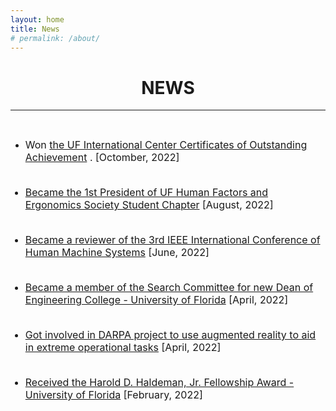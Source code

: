 ```yaml
---
layout: home
title: News
# permalink: /about/
---
```

<h1 align="center">NEWS</h1>
<!-- <div align='center'><font size='60'>Projects</font></div> -->

---

<br/>

+ <font size=3>Won <a href="https://www.eng.ufl.edu/students/students/international/international-students/international-student-awards/" target="_blank">the UF International Center Certificates of Outstanding Achievement</a> .  [Octomber, 2022]<br/><br/>

+ <font size=3><a href="https://www.ise.ufl.edu/hfes/leadership/" target="_blank">Became the 1st President of UF Human Factors and Ergonomics Society Student Chapter</a> [August, 2022]<br/><br/>


+ <font size=3><a href="https://www.ise.ufl.edu/ichms2022/about/committee-and-sponsors/?" target="_blank">Became a reviewer of the 3rd IEEE International Conference of Human Machine Systems</a> [June, 2022] <br/><br/>


+ <font size=3><a href="https://fora.aa.ufl.edu/Provost/SearchCommittees/Search-Committee-for-Dean-Herbert-Wertheim-College-of-Engineering" target="_blank">Became a member of the Search Committee for new Dean of Engineering College - University of Florida</a> [April, 2022] <br/><br/>

+ <font size=3><a href="https://www.ise.ufl.edu/blog/2022/04/david-kaber-ph-d-and-team-use-augmented-reality-to-aid-in-extreme-operational-tasks/?" target="_blank">Got involved in DARPA project to use augmented reality to aid in extreme operational tasks</a> [April, 2022] <br/><br/>

+ <font size=3><a href="https://www.ise.ufl.edu/harold-d-haldeman-jr-fellowship-award-recipient-list/" target="_blank">Received the Harold D. Haldeman, Jr. Fellowship Award - University of Florida</a> [February, 2022] <br/><br/>











